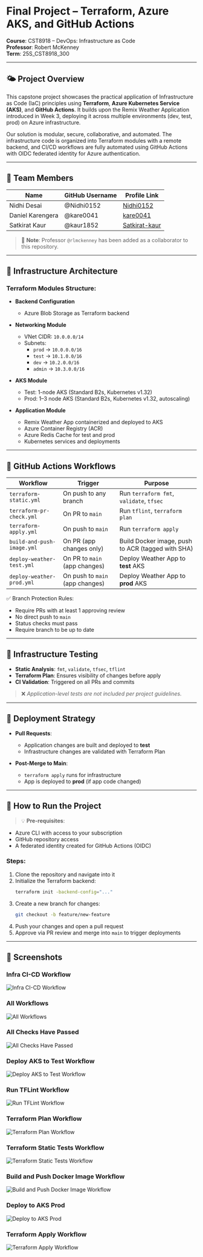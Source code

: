 # Final Project – Terraform, Azure AKS, and GitHub Actions

**Course**: CST8918 – DevOps: Infrastructure as Code  
**Professor**: Robert McKenney  
**Term**: 25S_CST8918_300  

---

## 🌤️ Project Overview

This capstone project showcases the practical application of Infrastructure as Code (IaC) principles using **Terraform**, **Azure Kubernetes Service (AKS)**, and **GitHub Actions**. It builds upon the Remix Weather Application introduced in Week 3, deploying it across multiple environments (dev, test, prod) on Azure infrastructure.

Our solution is modular, secure, collaborative, and automated. The infrastructure code is organized into Terraform modules with a remote backend, and CI/CD workflows are fully automated using GitHub Actions with OIDC federated identity for Azure authentication.

---

## 👥 Team Members

| Name             | GitHub Username | Profile Link                                 |
|------------------|-----------------|----------------------------------------------|
| Nidhi Desai      | @Nidhi0152      | [Nidhi0152](https://github.com/Nidhi0152)    |
| Daniel Karengera | @kare0041       | [kare0041](https://github.com/kare0041)      |
| Satkirat Kaur    | @kaur1852       | [Satkirat-kaur](https://github.com/Satkirat-kaur) |

> 🔗 **Note**: Professor `@rlmckenney` has been added as a collaborator to this repository.

---

## 🧱 Infrastructure Architecture

### Terraform Modules Structure:

- **Backend Configuration**  
  - Azure Blob Storage as Terraform backend

- **Networking Module**  
  - VNet CIDR: `10.0.0.0/14`  
  - Subnets:  
    - `prod` → `10.0.0.0/16`  
    - `test` → `10.1.0.0/16`  
    - `dev` → `10.2.0.0/16`  
    - `admin` → `10.3.0.0/16`  

- **AKS Module**  
  - Test: 1-node AKS (Standard B2s, Kubernetes v1.32)  
  - Prod: 1–3 node AKS (Standard B2s, Kubernetes v1.32, autoscaling)

- **Application Module**  
  - Remix Weather App containerized and deployed to AKS  
  - Azure Container Registry (ACR)  
  - Azure Redis Cache for test and prod  
  - Kubernetes services and deployments

---

## 🔁 GitHub Actions Workflows

| Workflow | Trigger | Purpose |
|---------|---------|---------|
| `terraform-static.yml` | On push to any branch | Run `terraform fmt`, `validate`, `tfsec` |
| `terraform-pr-check.yml` | On PR to `main` | Run `tflint`, `terraform plan` |
| `terraform-apply.yml` | On push to `main` | Run `terraform apply` |
| `build-and-push-image.yml` | On PR (app changes only) | Build Docker image, push to ACR (tagged with SHA) |
| `deploy-weather-test.yml` | On PR to `main` (app changes) | Deploy Weather App to **test** AKS |
| `deploy-weather-prod.yml` | On push to `main` (app changes) | Deploy Weather App to **prod** AKS |

✅ Branch Protection Rules:
- Require PRs with at least 1 approving review
- No direct push to `main`
- Status checks must pass
- Require branch to be up to date

---

## 🧪 Infrastructure Testing

- **Static Analysis**: `fmt`, `validate`, `tfsec`, `tflint`
- **Terraform Plan**: Ensures visibility of changes before apply
- **CI Validation**: Triggered on all PRs and commits

> ❌ *Application-level tests are not included per project guidelines.*

---

## 🚀 Deployment Strategy

- **Pull Requests**:  
  - Application changes are built and deployed to **test**  
  - Infrastructure changes are validated with Terraform Plan

- **Post-Merge to Main**:  
  - `terraform apply` runs for infrastructure  
  - App is deployed to **prod** (if app code changed)

---

## 🧪 How to Run the Project

> 💡 **Pre-requisites**:
- Azure CLI with access to your subscription
- GitHub repository access
- A federated identity created for GitHub Actions (OIDC)

### Steps:
1. Clone the repository and navigate into it
2. Initialize the Terraform backend:
   ```bash
   terraform init -backend-config="..."
   ```
3. Create a new branch for changes:
   ```bash
   git checkout -b feature/new-feature
   ```
4. Push your changes and open a pull request
5. Approve via PR review and merge into `main` to trigger deployments

---

## 📸 Screenshots

### Infra CI-CD Workflow
![Infra CI-CD Workflow](screenshots/infra-ci-cd%20workflow.png)

### All Workflows
![All Workflows](screenshots/all%20workflows.png)

### All Checks Have Passed
![All Checks Have Passed](screenshots/all%20checks%20have%20passed.png)

### Deploy AKS to Test Workflow
![Deploy AKS to Test Workflow](screenshots/Deploy%20AKS%20to%20test%20workflow.png)

### Run TFLint Workflow
![Run TFLint Workflow](screenshots/Run%20TFLint%20workflow.png)

### Terraform Plan Workflow
![Terraform Plan Workflow](screenshots/Terraform%20plan%20workflow.png)

### Terraform Static Tests Workflow
![Terraform Static Tests Workflow](screenshots/Terraform%20static%20tests%20workflow.png)

### Build and Push Docker Image Workflow
![Build and Push Docker Image Workflow](screenshots/buil%20and%20push%20docker%20image%20workflow.png)

### Deploy to AKS Prod
![Deploy to AKS Prod](screenshots/Deploy%20to%20AKS%20prod.png)

### Terraform Apply Workflow
![Terraform Apply Workflow](screenshots/Terraform%20apply%20workflow.png)



